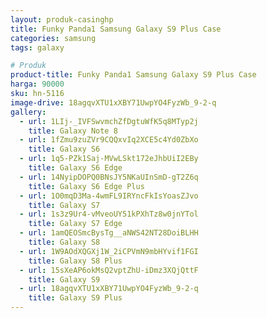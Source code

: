 ```yaml
---
layout: produk-casinghp
title: Funky Panda1 Samsung Galaxy S9 Plus Case
categories: samsung
tags: galaxy

# Produk
product-title: Funky Panda1 Samsung Galaxy S9 Plus Case
harga: 90000
sku: hn-5116
image-drive: 18agqvXTU1xXBY71UwpYO4FyzWb_9-2-q
gallery:
  - url: 1LIj-_IVFSwvmchZfDgtuWfK5q8MTyp2j
    title: Galaxy Note 8
  - url: 1fZmu9zuZVr9CQQxvIq2XCE5c4Yd0ZbXo
    title: Galaxy S6
  - url: 1q5-PZk1Saj-MVwLSkt172eJhbUiI2EBy
    title: Galaxy S6 Edge
  - url: 14NyipDOPQ0BNsJY5NKaUInSmD-gT2Z6q
    title: Galaxy S6 Edge Plus
  - url: 1O0mqD3Ma-4wmFL9IRYncFkIsYoasZJvo
    title: Galaxy S7
  - url: 1s3z9Ur4-vMveoUY51kPXhTz8w0jnYTol
    title: Galaxy S7 Edge
  - url: 1amQEOSmcBysTg__aNWS42NT28DoiBLHH
    title: Galaxy S8
  - url: 1W9AOdXQGXj1W_2iCPVmN9mbHYvif1FGI
    title: Galaxy S8 Plus
  - url: 15sXeAP6okMsQ2vptZhU-iDmz3XQjQttF
    title: Galaxy S9
  - url: 18agqvXTU1xXBY71UwpYO4FyzWb_9-2-q
    title: Galaxy S9 Plus
---
```

